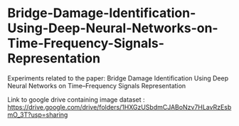 # Bridge-Damage-Identification-Using-Deep-Neural-Networks-on-Time-Frequency-Signals-Representation
Experiments related to the paper: Bridge Damage Identification Using Deep Neural Networks on Time–Frequency Signals Representation

Link to google drive containing image dataset : https://drive.google.com/drive/folders/1HXGzUSbdmCJABoNzv7HLavRzEsbmO_3T?usp=sharing
